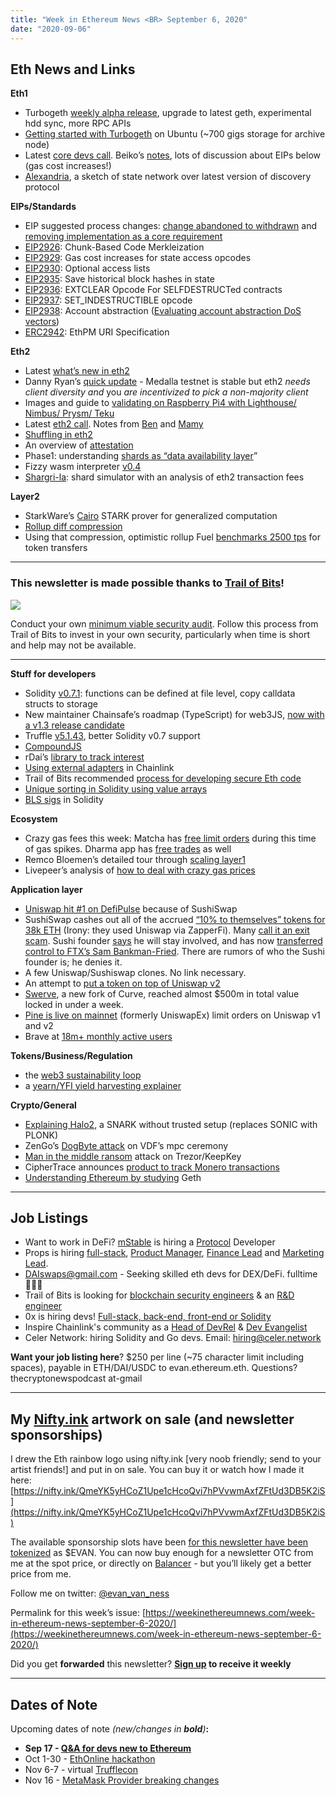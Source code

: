 ```yaml
---
title: "Week in Ethereum News <BR> September 6, 2020"
date: "2020-09-06"
---
```


## **Eth News and Links**

**Eth1**

- Turbogeth [weekly alpha release](https://github.com/ledgerwatch/turbo-geth/releases/tag/v2020.09.01), upgrade to latest geth, experimental hdd sync, more RPC APIs
- [Getting started with Turbogeth](https://chasewright.com/getting-started-with-turbo-geth-on-ubuntu/) on Ubuntu (~700 gigs storage for archive node)
- Latest [core devs call](https://youtu.be/-Jefyrs4f70). Beiko’s [notes](https://twitter.com/TimBeiko/status/1301880286959947777), lots of discussion about EIPs below (gas cost increases!)
- [Alexandria](https://notes.ethereum.org/mh6eVBRIScagdTG4Jx4XUg?view), a sketch of state network over latest version of discovery protocol

**EIPs/Standards**

- EIP suggested process changes: [change abandoned to withdrawn](https://github.com/ethereum/EIPs/issues/2941) and [removing implementation as a core requirement](https://github.com/ethereum/EIPs/issues/2940)
- [EIP2926](https://eips.ethereum.org/EIPS/eip-2926): Chunk-Based Code Merkleization
- [EIP2929](https://eips.ethereum.org/EIPS/eip-2929): Gas cost increases for state access opcodes
- [EIP2930](https://eips.ethereum.org/EIPS/eip-2930): Optional access lists
- [EIP2935](https://eips.ethereum.org/EIPS/eip-2935): Save historical block hashes in state
- [EIP2936](https://eips.ethereum.org/EIPS/eip-2936): EXTCLEAR Opcode For SELFDESTRUCTed contracts
- [EIP2937](https://github.com/ethereum/EIPs/blob/1864f7134a08358d2242fbfb8200cee2e8bae543/EIPS/eip-2937.md): SET\_INDESTRUCTIBLE opcode
- [EIP2938](https://github.com/ethereum/EIPs/pull/2938/files): Account abstraction ([Evaluating account abstraction DoS vectors](https://ethresear.ch/t/dos-vectors-in-account-abstraction-aa-or-validation-generalization-a-case-study-in-geth/7937))
- [ERC2942](https://github.com/ethereum/EIPs/blob/a47f4df6401748177cc92a36e438f84b80c1e610/EIPS/eip-draft_title_abbrev.md): EthPM URI Specification

**Eth2**

- Latest [what’s new in eth2](https://hackmd.io/@benjaminion/eth2_news/https%3A%2F%2Fhackmd.io%2F%40benjaminion%2Fwnie2_200905)
- Danny Ryan’s [quick update](https://blog.ethereum.org/2020/09/01/eth2-quick-update-no-15/) - Medalla testnet is stable but eth2 _needs client diversity and_ you _are incentivized to pick a non-majority client_
- Images and guide to [validating on Raspberry Pi4 with Lighthouse/ Nimbus/ Prysm/ Teku](https://www.reddit.com/r/ethereum/comments/ikgp1z/ethereum_on_arm_new_eth20_raspberry_pi_4_image/)
- Latest [eth2 call](https://youtu.be/FhFIog9D0II?t=79). Notes from [Ben](https://hackmd.io/@benjaminion/S1bUH_R7w) and [Mamy](https://gist.github.com/mratsim/a4e733f8801d7c30861d89cb66b6f38d)
- [Shuffling in eth2](https://hackmd.io/@benjaminion/shuffling)
- An overview of [attestation](https://kb.beaconcha.in/attestation)
- Phase1: understanding [shards as “data availability layer](https://www.lakshmansankar.com/#/shards-as-data-availability-layers)”
- Fizzy wasm interpreter [v0.4](https://github.com/wasmx/fizzy/releases/tag/v0.4.0)
- [Shargri-la](https://ethresear.ch/t/shargri-la-a-transaction-level-sharded-blockchain-simulator/7936): shard simulator with an analysis of eth2 transaction fees

**Layer2**

- StarkWare’s [Cairo](https://medium.com/@StarkWare/hello-cairo-3cb43b13b209) STARK prover for generalized computation
- [Rollup diff compression](https://ethresear.ch/t/rollup-diff-compression/7933)
- Using that compression, optimistic rollup Fuel [benchmarks 2500 tps](https://twitter.com/fuellabs_/status/1300468388695810050) for token transfers

* * *

### **This newsletter is made possible thanks to [Trail of Bits](https://www.trailofbits.com/)!**

![](https://weekinethereumnews.com/wp-content/uploads/2020/05/2314423.jpeg)

Conduct your own [minimum viable security audit](https://github.com/crytic/building-secure-contracts/blob/master/development-guidelines/workflow.md). Follow this process from Trail of Bits to invest in your own security, particularly when time is short and help may not be available.

* * *

**Stuff for developers**

- Solidity [v0.7.1](https://solidity.ethereum.org/2020/09/02/solidity-0.7.1-release-announcement/): functions can be defined at file level, copy calldata structs to storage
- New maintainer Chainsafe’s roadmap (TypeScript) for web3JS, [now with a v1.3 release candidate](https://medium.com/@colinrileyschwarz/chainsafe-receives-grant-from-ethereum-foundation-b7217065065d)
- Truffle [v5.1.43](https://github.com/trufflesuite/truffle/releases/tag/v5.1.43), better Solidity v0.7 support
- [CompoundJS](https://medium.com/compound-finance/compound-js-9d1e3e5742d8)
- rDai’s [library to track interest](https://patrickgallagher.dev/blog/2020/09/01/rtoken-project-utils-library)
- [Using external adapters](https://blog.chain.link/build-and-use-external-adapters/) in Chainlink
- Trail of Bits recommended [process for developing secure Eth code](https://github.com/crytic/building-secure-contracts/blob/master/development-guidelines/workflow.md)
- [Unique sorting in Solidity using value arrays](https://medium.com/coinmonks/unique-sorting-in-solidity-using-value-arrays-519546c84092)
- [BLS sigs](https://ethresear.ch/t/bls-signatures-in-solidity/7919) in Solidity

**Ecosystem**

- Crazy gas fees this week: Matcha has [free limit orders](https://matcha.xyz/blog/how-to-trade-defi-tokens-when-ethereum-gas-prices-spike) during this time of gas spikes. Dharma app has [free trades](https://twitter.com/Dharma_HQ/status/1299433888926687232) as well
- Remco Bloemen’s detailed tour through [scaling layer1](https://blog.0xproject.com/scaling-defi-layer-one-7eeb24aca4f0)
- Livepeer’s analysis of [how to deal with crazy gas prices](https://medium.com/livepeer-blog/livepeer-protocol-scaling-during-times-of-high-ethereum-gas-prices-f13614562d6a)

**Application layer**

- [Uniswap hit #1 on DefiPulse](https://twitter.com/defipulse/status/1300911921936433152) because of SushiSwap
- SushiSwap cashes out all of the accrued [“10% to themselves” tokens for 38k ETH](https://etherscan.io/tx/0x419a835b33eb03481e56a5f964c1c31017ab196cb7bb4390228cabcf50dfd6f1) (Irony: they used Uniswap via ZapperFi). Many [call it an exit scam](https://twitter.com/search?q=sushiswap%20scam&src=typed_query). Sushi founder [says](https://twitter.com/NomiChef/status/1302222318618308609) he will stay involved, and has now [transferred control to FTX’s Sam Bankman-Fried](https://twitter.com/NomiChef/status/1302509536943640577). There are rumors of who the Sushi founder is; he denies it.
- A few Uniswap/Sushiswap clones. No link necessary.
- An attempt to [put a token on top of Uniswap v2](https://medium.com/unipool-finance/unipool-the-uniswap-union-7bd927044cd8)
- [Swerve](https://swerve.fi/), a new fork of Curve, reached almost $500m in total value locked in under a week.
- [Pine is live on mainnet](https://medium.com/@pine_eth/pine-finance-an-amm-orders-engine-525fe1f1b1eb) (formerly UniswapEx) limit orders on Uniswap v1 and v2
- Brave at [18m+ monthly active users](https://twitter.com/BrendanEich/status/1300849501410701318)

**Tokens/Business/Regulation**

- the [web3 sustainability loop](https://blog.oceanprotocol.com/the-web3-sustainability-loop-b2a4097a36e)
- a [yearn/YFI yield harvesting explainer](https://medium.com/@finematics/yearn-finance-and-yfi-token-explained-229d66106b69)

**Crypto/General**

- [Explaining Halo2](https://electriccoin.co/blog/explaining-halo-2/), a SNARK without trusted setup (replaces SONIC with PLONK)
- ZenGo’s [DogByte attack](https://medium.com/zengo/dogbyte-attack-playing-red-team-for-eth2-0-vdf-ea2b9b2152af) on VDF’s mpc ceremony
- [Man in the middle ransom](https://www.coindesk.com/trezor-keepkey-wallets-attack) attack on Trezor/KeepKey
- CipherTrace announces [product to track Monero transactions](https://ciphertrace.com/ciphertrace-announces-worlds-first-monero-tracing-capabilities/)
- [Understanding Ethereum by studying](https://gisli.hamstur.is/2020/08/understanding-ethereum-by-studying-the-source-code/) Geth

* * *

## **Job Listings**

- Want to work in DeFi? [mStable](https://mstable.org) is hiring a [Protocol](https://cryptocurrencyjobs.co/engineering/mstable-protocol-developer-defi/) Developer
- Props is hiring [full-stack](https://propsproject.com/careers/?gh_jid=2295299), [Product Manager](https://propsproject.com/careers/?gh_jid=2295035), [Finance Lead](https://propsproject.com/careers/?gh_jid=2295034) and [Marketing Lead](https://propsproject.com/careers/?gh_jid=1276877).
- DAIswaps@gmail.com - Seeking skilled eth devs for DEX/DeFi. fulltime 🧙🤑🤖
- Trail of Bits is looking for [blockchain security engineers](https://jobs.lever.co/trailofbits/4f459855-3299-462f-9e73-299a840d5baf) & an [R&D engineer](https://jobs.lever.co/trailofbits/94f47428-7c88-43dd-846d-93e3d3059337)
- 0x is hiring devs! [Full-stack, back-end, front-end or Solidity](https://0x.org/about/jobs)
- Inspire Chainlink's community as a [Head of DevRel](https://careers.smartcontract.com/o/head-of-developer-relations) & [Dev Evangelist](https://careers.smartcontract.com/o/developer-evangelist)
- Celer Network: hiring Solidity and Go devs. Email: hiring@celer.network

**Want your job listing here**? $250 per line (~75 character limit including spaces), payable in ETH/DAI/USDC to evan.ethereum.eth. Questions? thecryptonewspodcast at-gmail

* * *

## **My [Nifty.ink](https://nifty.ink/) artwork on sale (and newsletter sponsorships)**

I drew the Eth rainbow logo using nifty.ink \[very noob friendly; send to your artist friends!\] and put in on sale. You can buy it or watch how I made it here: [https://nifty.ink/QmeYK5yHCoZ1Upe1cHcoQvi7hPVvwmAxfZFtUd3DB5K2iS](https://nifty.ink/QmeYK5yHCoZ1Upe1cHcoQvi7hPVvwmAxfZFtUd3DB5K2iS)

The available sponsorship slots have been [for this newsletter have been tokenized](https://www.evanvanness.com/post/625741875743227904/evan-is-live-on-balancer) as $EVAN. You can now buy enough for a newsletter OTC from me at the spot price, or directly on [Balancer](https://balancer.exchange/#/swap/ether/0x89E3aC6Dd69C15e9223BE7649025d6F68Dab1d6a) - but you’ll likely get a better price from me.

Follow me on twitter: [@evan\_van\_ness](https://twitter.com/evan_van_ness)

Permalink for this week’s issue: [https://weekinethereumnews.com/week-in-ethereum-news-september-6-2020/](https://weekinethereumnews.com/week-in-ethereum-news-september-6-2020/)

Did you get **forwarded** this newsletter? **[Sign up](https://weekinethereum.substack.com/subscribe#about) to receive it weekly**

* * *

## **Dates of Note**

Upcoming dates of note _(_new/changes in **bold**_)_**:**

- **Sep 17 - [Q&A for devs new to Ethereum](https://twitter.com/ljxie/status/1301588925006319618)**
- Oct 1-30 - [EthOnline hackathon](https://www.ethonline.org/)
- Nov 6-7 - virtual [Trufflecon](https://www.trufflesuite.com/trufflecon2020)
- Nov 16 - [MetaMask Provider breaking changes](https://medium.com/metamask/breaking-changes-to-the-metamask-provider-its-happening-eebc91fff1a7)
